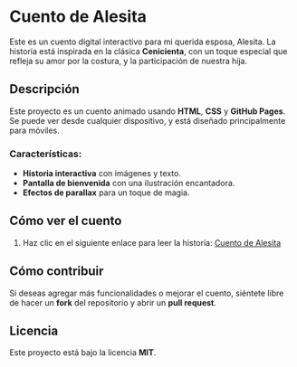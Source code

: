 # Cuento de Alesita

Este es un cuento digital interactivo para mi querida esposa, Alesita. La historia está inspirada en la clásica **Cenicienta**, con un toque especial que refleja su amor por la costura, y la participación de nuestra hija.

## Descripción

Este proyecto es un cuento animado usando **HTML**, **CSS** y **GitHub Pages**. Se puede ver desde cualquier dispositivo, y está diseñado principalmente para móviles.

### Características:
- **Historia interactiva** con imágenes y texto.
- **Pantalla de bienvenida** con una ilustración encantadora.
- **Efectos de parallax** para un toque de magia.
  
## Cómo ver el cuento

1. Haz clic en el siguiente enlace para leer la historia:
   [Cuento de Alesita](https://TU-USUARIO.github.io/cuento-alesita/)

## Cómo contribuir

Si deseas agregar más funcionalidades o mejorar el cuento, siéntete libre de hacer un **fork** del repositorio y abrir un **pull request**.

## Licencia

Este proyecto está bajo la licencia **MIT**.

